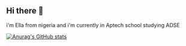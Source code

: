 ## Hi there 👋
i'm Ella from nigeria and i'm currently in Aptech school studying ADSE

[![Anurag's GitHub stats](https://github-readme-stats.vercel.app/api?username=Remylekun03)](https://github.com/anuraghazra/github-readme-stats)

<!--
**Remylekun03/Remylekun03** is a ✨ _special_ ✨ repository because its `README.md` (this file) appears on your GitHub profile.

Here are some ideas to get you started:

- 🔭 I’m currently working on ...
- 🌱 I’m currently learning ...
- 👯 I’m looking to collaborate on ...
- 🤔 I’m looking for help with ...
- 💬 Ask me about ...
- 📫 How to reach me: ...
- 😄 Pronouns: ...
- ⚡ Fun fact: ...
-->
